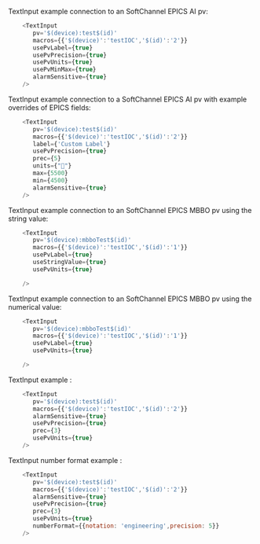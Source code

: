 
TextInput example connection to an SoftChannel EPICS AI pv:

```js
    <TextInput  
       pv='$(device):test$(id)'
       macros={{'$(device)':'testIOC','$(id)':'2'}}
       usePvLabel={true}
       usePvPrecision={true}
       usePvUnits={true}
       usePvMinMax={true}
       alarmSensitive={true}
    />
```
TextInput example connection to a SoftChannel EPICS AI pv with example overrides of EPICS fields:

```js
    <TextInput  
       pv='$(device):test$(id)'
       macros={{'$(device)':'testIOC','$(id)':'2'}}
       label={'Custom Label'}
       usePvPrecision={true}
       prec={5}
       units={"🍕"}
       max={5500}
       min={4500}
       alarmSensitive={true}
    />
```

TextInput example connection to an SoftChannel EPICS MBBO pv using the string value:

```js
    <TextInput  
       pv='$(device):mbboTest$(id)'
       macros={{'$(device)':'testIOC','$(id)':'1'}}
       usePvLabel={true}
       useStringValue={true}
       usePvUnits={true}

    />


```
TextInput example connection to an SoftChannel EPICS MBBO pv using the numerical value:

```js
    <TextInput  
       pv='$(device):mbboTest$(id)'
       macros={{'$(device)':'testIOC','$(id)':'1'}}
       usePvLabel={true}
       usePvUnits={true}

    />


```

TextInput example :

```js
    <TextInput  
       pv='$(device):test$(id)'
       macros={{'$(device)':'testIOC','$(id)':'2'}}
       alarmSensitive={true}
       usePvPrecision={true}
       prec={3}
       usePvUnits={true}
    />
```

TextInput number format example :

```js
    <TextInput  
       pv='$(device):test$(id)'
       macros={{'$(device)':'testIOC','$(id)':'2'}}
       alarmSensitive={true}
       usePvPrecision={true}
       prec={3}
       usePvUnits={true}
       numberFormat={{notation: 'engineering',precision: 5}}
    />
```


